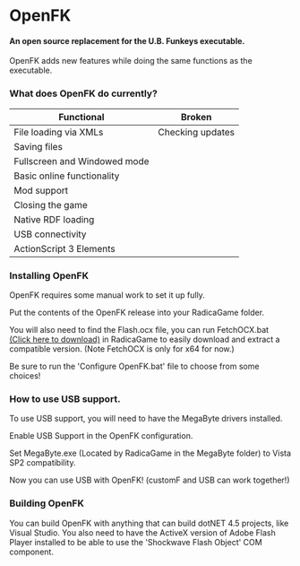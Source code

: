 # OpenFK
#### An open source replacement for the U.B. Funkeys executable.

OpenFK adds new features while doing the same functions as the executable.

### What does OpenFK do currently?
| Functional  | Broken  |
| ------------ | ------------ |
| File loading via XMLs  | Checking updates |
| Saving files  | |
| Fullscreen and Windowed mode | |
| Basic online functionality | |
| Mod support | |
| Closing the game | |
| Native RDF loading | |
| USB connectivity | |
| ActionScript 3 Elements | |

### Installing OpenFK
OpenFK requires some manual work to set it up fully. 

Put the contents of the OpenFK release into your RadicaGame folder.

You will also need to find the Flash.ocx file, you can run FetchOCX.bat [(Click here to download)](https://github.com/GittyMac/OpenFK/releases/download/v1.5/FetchOCX.bat) in RadicaGame to easily download and extract a compatible version. (Note FetchOCX is only for x64 for now.)

Be sure to run the 'Configure OpenFK.bat' file to choose from some choices!

### How to use USB support.
To use USB support, you will need to have the MegaByte drivers installed. 

Enable USB Support in the OpenFK configuration.

Set MegaByte.exe (Located by RadicaGame in the MegaByte folder) to Vista SP2 compatibility.

Now you can use USB with OpenFK! (customF and USB can work together!)

### Building OpenFK
You can build OpenFK with anything that can build dotNET 4.5 projects, like Visual Studio. You also need to have the ActiveX version of Adobe Flash Player installed to be able to use the 'Shockwave Flash Object' COM component.
